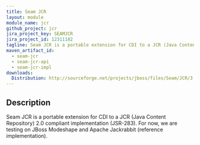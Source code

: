 ```yaml
---
title: Seam JCR
layout: module
module_name: jcr
github_project: jcr
jira_project_key: SEAMJCR
jira_project_id: 12311182
tagline: Seam JCR is a portable extension for CDI to a JCR (Java Content Repository) 2.0 compliant implementation (JSR-283). For now, we are testing against both JBoss Modeshape and Apache Jackrabbit (reference implementation).
maven_artifact_id: 
  - seam-jcr
  - seam-jcr-api
  - seam-jcr-impl
downloads:
  Distribution: http://sourceforge.net/projects/jboss/files/Seam/JCR/3.0.0.Alpha1/seam-jcr-3.0.0.Alpha1.zip/download
---
```

## Description
Seam JCR is a portable extension for CDI to a JCR (Java Content Repository) 2.0 compliant implementation (JSR-283). 
For now, we are testing on JBoss Modeshape and Apache Jackrabbit (reference implementation).
